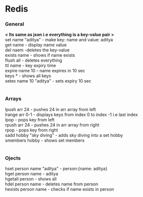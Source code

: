 <h1>Redis</h1>

<h4>
<h3>General</h3>
<strong>< Its same as json i.e everything is a key-value pair ></strong></br>
set name "aditya" - make key: name and value: aditya</br>
get name - display name value</br>
del naem -deletes the key-value</br>
exists name - shows if name exists</br>
flush all - deletes everything</br>
ttl name - key expiry time</br>
expire name 10 - name expires in 10 sec</br>
keys * - shows all keys</br>
setex name 10 "aditya" - sets expiry 10 sec</br></h4>
</br>
<h4>
<h3>Arrays</h3>
lpush arr 24 - pushes 24 in arr array from left  </br>
lrange arr 0-1 - displays keys from index 0 to index -1 i.e last index</br>
lpop - pops key from left </br>
rpush  arr 24 - pushes 24 in arr array from right  </br>
rpop  - pops key from right </br>
sadd hobby "sky diving" - adds sky diving into a set hobby</br>
smembers hobby - shows set members</br>
</h4></br>
<h4>
  <h3>Ojects</h3>
  hset person name "aditya" - person:{name: aditya}</br>
  hget person name - aditya</br>
  hgetall person - shows all </br>
  hdel person name - deletes name from person</br>
  hexists person name - checks if name exists in person</br>
</h4>
